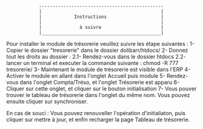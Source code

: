 				----------------------------------------------
				|					     					 |
				| 	         Instructions		  			 |
				|				  	    					 |
				|	           à suivre		     			 |
				|____________________________________________|

Pour installer le module de trésorerie veuillez suivre les étape suivantes :
	1- Copier le dossier "tresorerie" dans le dossier dolibarr/htdocs/
	2- Donnez tout les droits au dossier :
		2.1- Rendez-vous dans le dossier htdocs
		2.2- lancer un terminal et executer la commande suivante :
			chmod -R 777 tresorerie/
	3- Maintenant le module de trésorerie est visible dans l'ERP
	4- Activer le module en allant dans l'onglet Accueil puis module
	5- Rendez-vous dans l'onglet Compta/Tréso, et l'onglet Trésorerie est apparu
	6- Cliquer sur cette onglet, et cliquer sur le bouton initialisation
	7- Vous pouver trouver le tableau de trésorerie dans l'onglet du même nom. Vous pouvez ensuite cliquer sur synchroniser.

En cas de souci :
	Vous pouvez renouveller l'opération d'initialiaton, puis cliquer sur mettre à jour, et enfin recharger la page Tableau de trésorerie.
